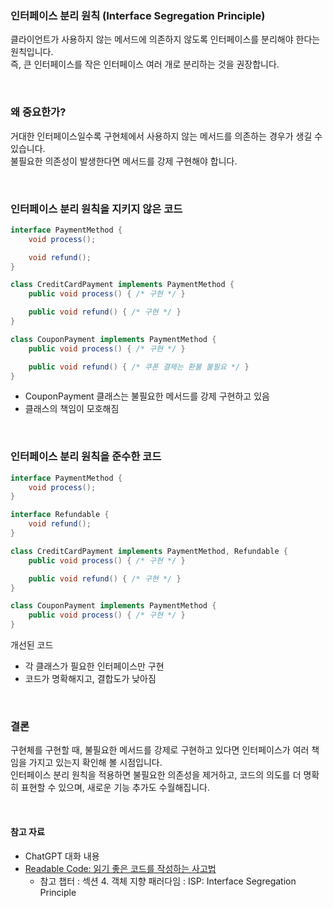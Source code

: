 ### 인터페이스 분리 원칙 (Interface Segregation Principle)

클라이언트가 사용하지 않는 메서드에 의존하지 않도록 인터페이스를 분리해야 한다는 원칙입니다.  
즉, 큰 인터페이스를 작은 인터페이스 여러 개로 분리하는 것을 권장합니다.

<br />

### 왜 중요한가?

거대한 인터페이스일수록 구현체에서 사용하지 않는 메서드를 의존하는 경우가 생길 수 있습니다.    
불필요한 의존성이 발생한다면 메서드를 강제 구현해야 합니다.

<br />

### 인터페이스 분리 원칙을 지키지 않은 코드

```java
interface PaymentMethod {
    void process();

    void refund();
}

class CreditCardPayment implements PaymentMethod {
    public void process() { /* 구현 */ }

    public void refund() { /* 구현 */ }
}

class CouponPayment implements PaymentMethod {
    public void process() { /* 구현 */ }

    public void refund() { /* 쿠폰 결제는 환불 불필요 */ }
}
```

- CouponPayment 클래스는 불필요한 메서드를 강제 구현하고 있음
- 클래스의 책임이 모호해짐

<br />

### 인터페이스 분리 원칙을 준수한 코드

```java
interface PaymentMethod {
    void process();
}

interface Refundable {
    void refund();
}

class CreditCardPayment implements PaymentMethod, Refundable {
    public void process() { /* 구현 */ }

    public void refund() { /* 구현 */ }
}

class CouponPayment implements PaymentMethod {
    public void process() { /* 구현 */ }
}
```

개선된 코드

- 각 클래스가 필요한 인터페이스만 구현
- 코드가 명확해지고, 결합도가 낮아짐

<br />

### 결론

구현체를 구현할 때, 불필요한 메서드를 강제로 구현하고 있다면 인터페이스가 여러 책임을 가지고 있는지 확인해 볼 시점입니다.  
인터페이스 분리 원칙을 적용하면 불필요한 의존성을 제거하고, 코드의 의도를 더 명확히 표현할 수 있으며, 새로운 기능 추가도 수월해집니다.

<br />

#### 참고 자료

- ChatGPT 대화 내용
- [Readable Code: 읽기 좋은 코드를 작성하는 사고법](https://www.inflearn.com/course/readable-code-%EC%9D%BD%EA%B8%B0%EC%A2%8B%EC%9D%80%EC%BD%94%EB%93%9C-%EC%9E%91%EC%84%B1%EC%82%AC%EA%B3%A0%EB%B2%95)
    - 참고 챕터 : 섹션 4. 객체 지향 패러다임 : ISP: Interface Segregation Principle